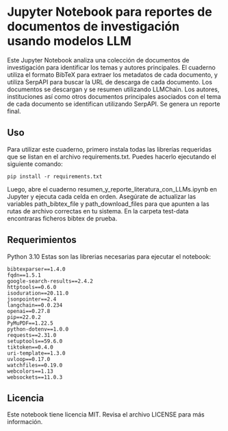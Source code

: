 # Jupyter Notebook para reportes de documentos de investigación usando modelos LLM

Este Jupyter Notebook analiza una colección de documentos de investigación para identificar los temas y autores principales. El cuaderno utiliza el formato BibTeX para extraer los metadatos de cada documento, y utiliza SerpAPI para buscar la URL de descarga de cada documento. Los documentos se descargan y se resumen utilizando LLMChain.  Los autores, instituciones así como otros documentos principales asociados con el tema de cada documento se identifican utilizando SerpAPI. Se genera un reporte final.

## Uso

Para utilizar este cuaderno, primero instala todas las librerías requeridas que se listan en el archivo requirements.txt. Puedes hacerlo ejecutando el siguiente comando:

```
pip install -r requirements.txt
```

Luego, abre el cuaderno resumen_y_reporte_literatura_con_LLMs.ipynb en Jupyter y ejecuta cada celda en orden. Asegúrate de actualizar las variables path_bibtex_file y path_download_files para que apunten a las rutas de archivo correctas en tu sistema. En la carpeta test-data encontraras ficheros bibtex de prueba.


## Requerimientos

Python 3.10 
Estas son las librerias necesarias para ejecutar el notebook:

	bibtexparser==1.4.0
	fqdn==1.5.1
	google-search-results==2.4.2
	httptools==0.6.0
	isoduration==20.11.0
	jsonpointer==2.4
	langchain==0.0.234
	openai==0.27.8
	pip==22.0.2
	PyMuPDF==1.22.5
	python-dotenv==1.0.0
	requests==2.31.0
	setuptools==59.6.0
	tiktoken==0.4.0
	uri-template==1.3.0
	uvloop==0.17.0
	watchfiles==0.19.0
	webcolors==1.13
	websockets==11.0.3

## Licencia

Este notebook tiene licencia MIT. Revisa el archivo LICENSE para más información.
